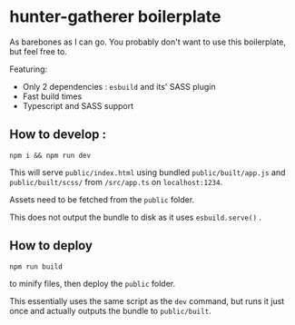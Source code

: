 # hunter-gatherer boilerplate

As barebones as I can go. You probably don't want to use this boilerplate, but feel free to.

Featuring: 

- Only 2 dependencies : `esbuild` and its' SASS plugin
- Fast build times
- Typescript and SASS support

## How to develop :

```
npm i && npm run dev
```

This will serve `public/index.html` using bundled `public/built/app.js` and `public/built/scss/` from `/src/app.ts` on `localhost:1234`.

Assets need to be fetched from the `public` folder.

This does not output the bundle to disk as it uses `esbuild.serve()` .

## How to deploy

```
npm run build
```

to minify files, then deploy the `public` folder.

This essentially uses the same script as the `dev` command, but runs it just once and actually outputs the bundle to `public/built`.